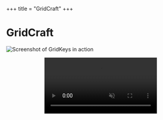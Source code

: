 +++
title = "GridCraft"
+++

# GridCraft

<img src='{{< static "screenshot.png" >}}' style="max-width: 20em;" alt="Screenshot of GridKeys in action" />

<video autoplay loop muted playsinline controls
       style="max-width: 100%; height: auto; display: block; margin: 0 auto;"
       alt="Screen recording of GridKeys in action">
  <source src='{{< static "screenrecording.mp4" >}}' type="video/mp4">
</video>
